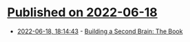 # [Published on 2022-06-18](index.md)

* [2022-06-18, 18:14:43](https://news.ycombinator.com/item?id=31792336) - [Building a Second Brain: The Book](https://www.buildingasecondbrain.com/book)
